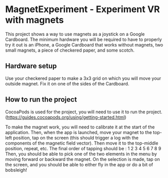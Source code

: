 # MagnetExperiment - Experiment VR with magnets

This project shows a way to use magnets as a joystick on a Google Cardboard.
The minimum hardware you will be required to have to properly try it out is an iPhone, a Google Cardboard that works without magnets, two small magnets, a piece of checkered paper, and some scotch.

## Hardware setup

Use your checkered paper to make a 3x3 grid on which you will move your outside magnet. Fix it on one of the sides of the Cardboard.


## How to run the project

CocoaPods is used for the project, you will need to use it to run the project. (https://guides.cocoapods.org/using/getting-started.html)

To make the magnet work, you will need to calibrate it at the start of the application.
Then, when the app is launched, move your magnet to the top-left position, tap on the screen (this should trigger a log with the components of the magnetic field vector). Then move it to the top-middle position, repeat, etc. The final order of tapping should be :
1 2 3
4 5 6
7 8 9
Then, you should be able to pick one of the two elements in the menu by moving forward or backward the magnet. On the selection is made, tap on the screen, and you should be able to either fly in the app or do a bit of bobsleigh!


